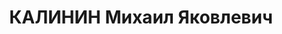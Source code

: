 ---
title: КАЛИНИН Михаил Яковлевич
description: '1895 г.р., м.р.: г. Москва, русский, образование: среднее

  Директор совхоза

  прож.: ст. Поспелиха Томской ж.д.

  арестован 18.02.1937

  Обвинение: в участии в к.р. троцкистско-зиновьевской террористич. организации, ст.
  58-7,8,11 УК РСФСР.

  Приговор: Военной коллегией Верх. суда СССР, 29.04.1937 — 8 лет ИТЛ с поражением
  в правах на 5 лет.

  Реабилитация: 14.03.1957'
---